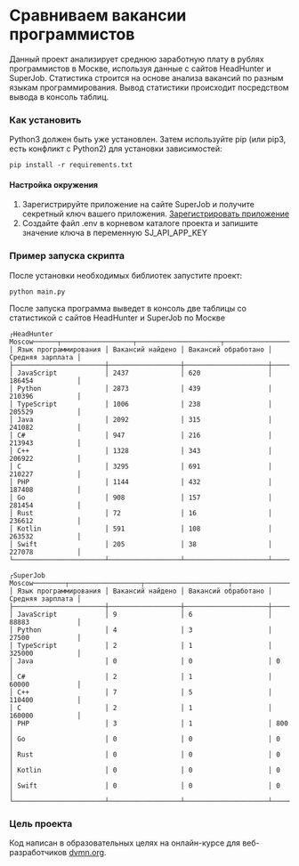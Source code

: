 # Сравниваем вакансии программистов

Данный проект анализирует среднюю заработную плату в рублях программистов в Москве, используя данные с сайтов HeadHunter и SuperJob. Статистика строится на основе анализа вакансий по разным языкам программирования. Вывод статистики происходит посредством вывода в консоль таблиц.

### Как установить

Python3 должен быть уже установлен. Затем используйте pip (или pip3, есть конфликт с Python2) для установки зависимостей:
```
pip install -r requirements.txt
```

#### Настройка окружения

1) Зарегистрируйте приложение на сайте SuperJob и получите секретный ключ вашего приложения. [Зарегистрировать приложение](https://api.superjob.ru/info/)
2) Создайте файл .env в корневом каталоге проекта и запишите значение ключа в переменную SJ_API_APP_KEY

### Пример запуска скрипта

После установки необходимых библиотек запустите проект:
```
python main.py
```
После запуска программа выведет в консоль две таблицы со статистикой с сайтов HeadHunter и SuperJob по Москве
```
┌HeadHunter Moscow──────┬──────────────────┬─────────────────────┬──────────────────┐
│ Язык программирования │ Вакансий найдено │ Вакансий обработано │ Средняя зарплата │
├───────────────────────┼──────────────────┼─────────────────────┼──────────────────┤
│ JavaScript            │ 2437             │ 620                 │ 186454           │
│ Python                │ 2873             │ 439                 │ 210396           │
│ TypeScript            │ 1006             │ 238                 │ 205529           │
│ Java                  │ 2092             │ 315                 │ 241082           │
│ C#                    │ 947              │ 216                 │ 213943           │
│ C++                   │ 1328             │ 343                 │ 206922           │
│ C                     │ 3295             │ 691                 │ 210227           │
│ PHP                   │ 1144             │ 432                 │ 187408           │
│ Go                    │ 908              │ 157                 │ 281454           │
│ Rust                  │ 72               │ 16                  │ 236612           │
│ Kotlin                │ 591              │ 108                 │ 263532           │
│ Swift                 │ 205              │ 38                  │ 227078           │
└───────────────────────┴──────────────────┴─────────────────────┴──────────────────┘

┌SuperJob Moscow────────┬──────────────────┬─────────────────────┬──────────────────┐
│ Язык программирования │ Вакансий найдено │ Вакансий обработано │ Средняя зарплата │
├───────────────────────┼──────────────────┼─────────────────────┼──────────────────┤
│ JavaScript            │ 9                │ 6                   │ 88883            │
│ Python                │ 4                │ 3                   │ 27500            │
│ TypeScript            │ 2                │ 1                   │ 325000           │
│ Java                  │ 0                │ 0                   │ 0                │
│ C#                    │ 2                │ 1                   │ 60000            │
│ C++                   │ 7                │ 5                   │ 110400           │
│ C                     │ 2                │ 1                   │ 160000           │
│ PHP                   │ 3                │ 1                   │ 800              │
│ Go                    │ 0                │ 0                   │ 0                │
│ Rust                  │ 0                │ 0                   │ 0                │
│ Kotlin                │ 0                │ 0                   │ 0                │
│ Swift                 │ 0                │ 0                   │ 0                │
└───────────────────────┴──────────────────┴─────────────────────┴──────────────────┘
```

### Цель проекта

Код написан в образовательных целях на онлайн-курсе для веб-разработчиков [dvmn.org](https://dvmn.org/).